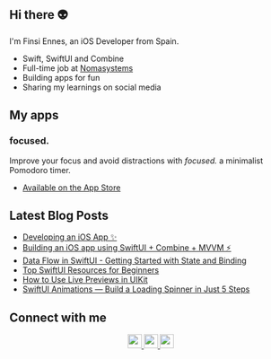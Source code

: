 ## Hi there 👽

I'm Finsi Ennes, an iOS Developer from Spain.

- Swift, SwiftUI and Combine
- Full-time job at [Nomasystems](https://www.linkedin.com/company/nomasystems-s-l-/mycompany/)
- Building apps for fun
- Sharing my learnings on social media

<h2>My apps</h2>

<h3>focused.</h3>
Improve your focus and avoid distractions with <em>focused.</em> a minimalist Pomodoro timer. 
  <ul>
    <li>
      <a href=https://apps.apple.com/us/app/focused/id1626040405/>
      Available on the App Store</a>
    </li>
  </ul>

<h2>Latest Blog Posts</h2>
  <ul>
    <li>
      <a href=https://levelup.gitconnected.com/building-an-ios-app-using-swiftui-combine-mvvm-architecture-part-1-7e5a1683a7aa/>
      Developing an iOS App ✨</a>
    </li>
    <li>
      <a href=https://levelup.gitconnected.com/building-an-ios-app-using-swiftui-combine-mvvm-architecture-part-1-7e5a1683a7aa/>
      Building an iOS app using SwiftUI + Combine + MVVM ⚡️</a>
    </li>
     <li>
      <a href=https://medium.com/swlh/data-flow-in-swiftui-getting-started-with-state-and-binding-da3ba97fb144/>
      Data Flow in SwiftUI - Getting Started with State and Binding</a>
    </li>
    <li>
      <a href=https://levelup.gitconnected.com/top-swiftui-resources-for-beginners-966e52e1402c/>
      Top SwiftUI Resources for Beginners</a>
    </li>
    <li>
      <a href=https://medium.com/swlh/how-to-use-live-previews-in-uikit-204f028df3a9/>
      How to Use Live Previews in UIKit</a>
    </li>
    <li>
      <a href=https://medium.com/swlh/swiftui-animations-loading-spinner-2e01a3d8e9c0/>
      SwiftUI Animations — Build a Loading Spinner in Just 5 Steps</a>
    </li>
  </ul>
  
<h2>Connect with me</h2>
<p align="center">
  <a href="https://www.linkedin.com/in/finsiennes/">
    <img src="https://img.shields.io/badge/linkedin-%230077B5.svg?&style=for-the-badge&logo=linkedin&logoColor=white" height=25>
  </a>
  <a href="https://finsi-ennes.medium.com/">
    <img src="https://img.shields.io/badge/medium-%2312100E.svg?&style=for-the-badge&logo=medium&logoColor=white" height=25>
  </a>
  <a href="https://www.instagram.com/finsi.code/?hl=es">
    <img src="https://img.shields.io/badge/instagram-%23E4405F.svg?&style=for-the-badge&logo=instagram&logoColor=white" height=25>
  </a>
</p>
